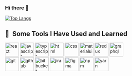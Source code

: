### Hi there 👋

<!--
**dvalentina/dvalentina** is a ✨ _special_ ✨ repository because its `README.md` (this file) appears on your GitHub profile.

Here are some ideas to get you started:

- 🔭 I’m currently working on ...
- 🌱 I’m currently learning ...
- 👯 I’m looking to collaborate on ...
- 🤔 I’m looking for help with ...
- 💬 Ask me about ...
- 📫 How to reach me: ...
- 😄 Pronouns: ...
- ⚡ Fun fact: ...
-->

[![Top Langs](https://github-readme-stats.vercel.app/api/top-langs/?username=dvalentina&hide=perl&layout=compact&exclude_repo=2019-2-Track-Backend-V-Danilova,tank-software-design,backend_exam_2020,homework_cpp)](https://github.com/anuraghazra/github-readme-stats)


<h2> 🚀 &nbsp;Some Tools I Have Used and Learned</h2>
<div align="left">
  <div>
    <img src="https://cdn.jsdelivr.net/gh/devicons/devicon/icons/react/react-original-wordmark.svg" alt="react" width="45" height="45" />
    <img src="https://cdn.jsdelivr.net/gh/devicons/devicon/icons/javascript/javascript-original.svg" alt="javascript" width="45" height="45" />    
    <img src="https://cdn.jsdelivr.net/gh/devicons/devicon/icons/typescript/typescript-original.svg" alt="typescript" width="45" height="45" />
    <img src="https://cdn.jsdelivr.net/gh/devicons/devicon/icons/html5/html5-original-wordmark.svg" alt="html" width="45" height="45" />
    <img src="https://cdn.jsdelivr.net/gh/devicons/devicon/icons/css3/css3-original-wordmark.svg" alt="css" width="45" height="45" />
    <img src="https://cdn.jsdelivr.net/gh/devicons/devicon/icons/materialui/materialui-original.svg" alt="materialui" width="45" height="45" /> 
    <img src="https://cdn.jsdelivr.net/gh/devicons/devicon/icons/redux/redux-original.svg" alt="redux" width="45" height="45" />
    <img src="https://cdn.jsdelivr.net/gh/devicons/devicon/icons/graphql/graphql-plain.svg" alt="graphql" width="45" height="45" /> 
  </div>
  <div>
    <img src="https://cdn.jsdelivr.net/gh/devicons/devicon/icons/git/git-original-wordmark.svg" alt="git" width="45" height="45" />
    <img src="https://cdn.jsdelivr.net/gh/devicons/devicon/icons/github/github-original.svg" alt="github" width="45" height="45" />
    <img src="https://cdn.jsdelivr.net/gh/devicons/devicon/icons/bitbucket/bitbucket-original.svg" alt="bitbucket" width="45" height="45" /> 
    <img src="https://cdn.jsdelivr.net/gh/devicons/devicon/icons/jira/jira-original.svg" alt="jira" width="45" height="45" />
    <img src="https://cdn.jsdelivr.net/gh/devicons/devicon/icons/figma/figma-original.svg" alt="figma" width="45" height="45" />
    <img src="https://cdn.jsdelivr.net/gh/devicons/devicon/icons/npm/npm-original-wordmark.svg"  alt="npm" width="45" height="45" />
    <img src="https://cdn.jsdelivr.net/gh/devicons/devicon/icons/yarn/yarn-original-wordmark.svg" alt="yarn" width="45" height="45" />
  </div>
</div>
